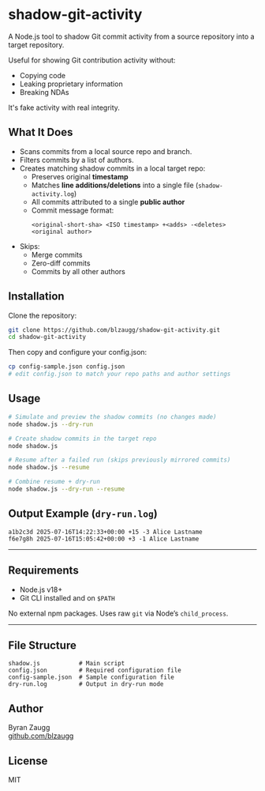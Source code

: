 # shadow-git-activity

A Node.js tool to shadow Git commit activity from a source repository into a target repository.

Useful for showing Git contribution activity without:

- Copying code
- Leaking proprietary information
- Breaking NDAs

It's fake activity with real integrity.

## What It Does

- Scans commits from a local source repo and branch.
- Filters commits by a list of authors.
- Creates matching shadow commits in a local target repo:
  - Preserves original **timestamp**
  - Matches **line additions/deletions** into a single file (`shadow-activity.log`)
  - All commits attributed to a single **public author**
  - Commit message format:
    ```
    <original-short-sha> <ISO timestamp> +<adds> -<deletes> <original author>
    ```
- Skips:
  - Merge commits
  - Zero-diff commits
  - Commits by all other authors

## Installation

Clone the repository:

```bash
git clone https://github.com/blzaugg/shadow-git-activity.git
cd shadow-git-activity
```

Then copy and configure your config.json:

```bash
cp config-sample.json config.json
# edit config.json to match your repo paths and author settings
```

## Usage

```bash
# Simulate and preview the shadow commits (no changes made)
node shadow.js --dry-run

# Create shadow commits in the target repo
node shadow.js

# Resume after a failed run (skips previously mirrored commits)
node shadow.js --resume

# Combine resume + dry-run
node shadow.js --dry-run --resume
```

## Output Example (`dry-run.log`)

```
a1b2c3d 2025-07-16T14:22:33+00:00 +15 -3 Alice Lastname
f6e7g8h 2025-07-16T15:05:42+00:00 +3 -1 Alice Lastname
```

---

## Requirements

- Node.js v18+
- Git CLI installed and on `$PATH`

No external npm packages. Uses raw `git` via Node’s `child_process`.

---

## File Structure

```
shadow.js           # Main script
config.json         # Required configuration file
config-sample.json  # Sample configuration file
dry-run.log         # Output in dry-run mode
```

## Author

Byran Zaugg  
[github.com/blzaugg](https://github.com/blzaugg)

## License

MIT
